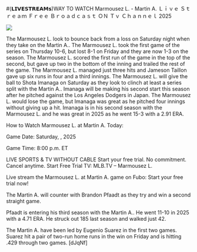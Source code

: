 #(𝗟𝗜𝗩𝗘𝗦𝗧𝗥𝗘𝗔𝗠𝘀)WAY TO WATCH Marmousez L. - Martin A. Ｌｉｖｅ Ｓｔｒｅａｍ Ｆｒｅｅ Ｂｒｏａｄｃａｓｔ ＯＮ Ｔｖ Ｃｈａｎｎｅｌ  2025  
  
  
[![](https://i.imgur.com/qSNzIqt.png)](https://movie.rssnews.media/vYMiVpODC.php)  
  
The Marmousez L. look to bounce back from a loss on Saturday night when they take on the Martin A.. The Marmousez L. took the first game of the series on Thursday 10-6, but lost 8-1 on Friday and they are now 1-3 on the season. The Marmousez L. scored the first run of the game in the top of the second, but gave up two in the bottom of the inning and trailed the rest of the game. The Marmousez L. managed just three hits and Jameson Taillon gave up six runs in four and a third innings. The Marmousez L. will give the ball to Shota Imanaga on Saturday as they look to clinch at least a series split with the Martin A.. Imanaga will be making his second start this season after he pitched against the Los Angeles Dodgers in Japan. The Marmousez L. would lose the game, but Imanaga was great as he pitched four innings without giving up a hit. Imanaga is in his second season with the Marmousez L. and he was great in 2025 as he went 15-3 with a 2.91 ERA.

How to Watch Marmousez L. at Martin A. Today:

Game Date: Saturday, , 2025

Game Time: 8:00 p.m. ET

LIVE SPORTS & TV WITHOUT CABLE
Start your free trial. No commitment. Cancel anytime.
Start Free Trial
TV: MLB.TV – Marmousez L.

Live stream the Marmousez L. at Martin A. game on Fubo: Start your free trial now!

The Martin A. will counter with Brandon Pfaadt as they try and win a second straight game.

Pfaadt is entering his third season with the Martin A.. He went 11-10 in 2025 with a 4.71 ERA. He struck out 185 last season and walked just 42.

The Martin A. have been led by Eugenio Suarez in the first two games. Suarez hit a pair of two-run home runs in the win on Friday and is hitting .429 through two games. [dJqNf]